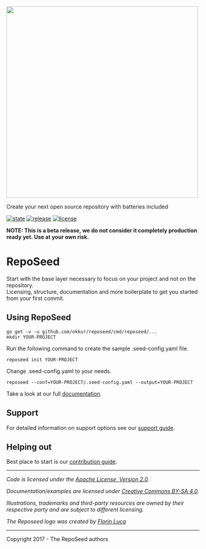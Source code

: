 <img src='https://github.com/okkur/reposeed/blob/master/media/logo.svg' width='500'/>

Create your next open source repository with batteries included

 [![state](https://img.shields.io/badge/state-beta-blue.svg)]() [![release](https://img.shields.io/github/release/okkur/reposeed.svg)](https://github.com/okkur/reposeed/releases) [![license](https://img.shields.io/github/license/okkur/reposeed.svg)](LICENSE)

**NOTE: This is a beta release, we do not consider it completely production ready yet. Use at your own risk.**

# RepoSeed
Start with the base layer necessary to focus on your project and not on the repository.  
Licensing, structure, documentation and more boilerplate to get you started from your first commit.

## Using RepoSeed
```
go get -v -u github.com/okkur/reposeed/cmd/reposeed/...
mkdir YOUR-PROJECT
```  
Run the following command to create the sample .seed-config.yaml file.
```
reposeed init YOUR-PROJECT
```
Change .seed-config.yaml to your needs.
```
reposeed --conf=YOUR-PROJECT/.seed-config.yaml --output=YOUR-PROJECT
```
Take a look at our full [documentation](/docs).

## Support
For detailed information on support options see our [support guide](/SUPPORT.md).

## Helping out
Best place to start is our [contribution guide](/CONTRIBUTING.md).

----

*Code is licensed under the [Apache License, Version 2.0](/LICENSE).*  

*Documentation/examples are licensed under [Creative Commons BY-SA 4.0](/docs/LICENSE).*  

*Illustrations, trademarks and third-party resources are owned by their respective party and are subject to different licensing.*

*The Reposeed logo was created by [Florin Luca](https://99designs.com/profiles/florinluca)*

---

Copyright 2017 - The RepoSeed authors
